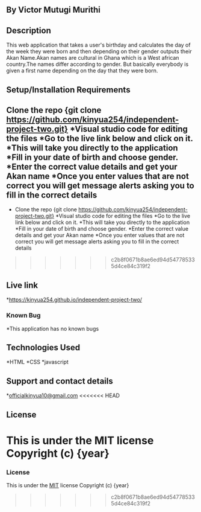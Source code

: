 ## By Victor Mutugi Murithi
## Description
This web application that takes a user's birthday and calculates the day of the week they were born and then depending on their gender outputs their Akan Name.Akan names are cultural in Ghana which is a West african country.The names differ according to gender. But basically everybody is given a first name depending on the day that they were born.
## Setup/Installation Requirements
## Clone the repo {git clone https://github.com/kinyua254/independent-project-two.git} *Visual studio code for editing the files *Go to the live link below and click on it. *This will take you directly to the application *Fill in your date of birth and choose gender. *Enter the correct value details and get your Akan name *Once you enter values that are not correct you will get message alerts asking you to fill in the correct details
* Clone the repo {git clone https://github.com/kinyua254/independent-project-two.git}
*Visual studio code for editing the files
*Go to the live link below and click on it.
*This will take you directly to the application
*Fill in your date of birth and choose gender.
*Enter the correct value details and get your Akan name
*Once you enter values that are not correct you will get message alerts asking you to fill in the correct details
>>>>>>> c2b8f0671b8ae6ed94d547785335d4ce84c319f2
## Live link
*https://kinyua254.github.io/independent-project-two/

### Known Bug
*This application has no known bugs 

## Technologies Used
*HTML *CSS *javascript

## Support and contact details
*officialkinyua10@gmail.com
<<<<<<< HEAD

## License
This is under the MIT license Copyright (c) {year}
=======
### License
This is under the [MIT](LICENSE) license
Copyright (c) {year} 
>>>>>>> c2b8f0671b8ae6ed94d547785335d4ce84c319f2
